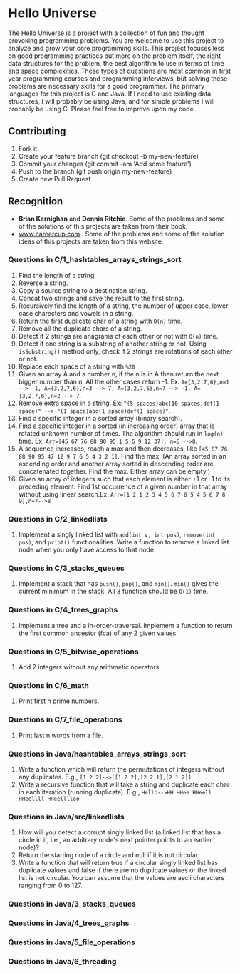 # Hello Universe


The Hello Universe is a project with a collection of fun and thought provoking programming problems. You are welcome to use this project to analyze and grow your core programming skills. This project focuses less on good programming practices but more on the problem itself, the right data structures for the problem, the best algorithm to use in terms of time and space complexities. These types of questions are most common in first year programming courses and programming interviews, but solving these problems are necessary skills for a good programmer. The primary languages for this project is C and Java. If I need to use existing data structures, I will probably be using Java, and for simple problems I will probably be using C. Please feel free to improve upon my code.

## Contributing

1. Fork it
2. Create your feature branch (git checkout -b my-new-feature)
3. Commit your changes (git commit -am 'Add some feature')
4. Push to the branch (git push origin my-new-feature)
5. Create new Pull Request

## Recognition

* **Brian Kernighan** and **Dennis Ritchie**. Some of the problems and some of the solutions of this projects are taken from their book.
* www.careercup.com . Some of the problems and some of the solution ideas of this projects are taken from this website.



### Questions in C/1_hashtables_arrays_strings_sort


1. Find the length of a string.
2. Reverse a string.
3. Copy a source string to a destination string.
4. Concat two strings and save the result to the first string.
5. Recursively find the length of a string, the number of upper case, lower case charecters and vowels in a string.
6. Return the first duplicate char of a string with `O(n)` time.
7. Remove all the duplicate chars of a string.
8. Detect if 2 strings are anagrams of each other or not with `O(n)` time.
9. Detect if one string is a substring of another string or not. Using `isSubstring()` method only, check if 2 strings are rotations of each other or not.
10. Replace each space of a string with `%20`
11. Given an array A and a number n, if the n is in A then return the next bigger number than n. All the other cases return -1. Ex: `A={3,2,7,6},n=1 --> -1, A={3,2,7,6},n=3 --> 7, A={3,2,7,6},n=7 --> -1, A={3,2,7,6},n=2 --> 7`.
12. Remove extra space in a string. Ex: `"(5 spaces)abc(10 spaces)def(1 space)" --> "(1 space)abc(1 space)def(1 space)"`.
13. Find a specific integer in a sorted array (binary search).
14. Find a specific integer in a sorted (in increasing order) array that is rotated unknown number of times. The algorithm should run in `log(n)` time. Ex.  `Arr=[45 67 76 88 90 95 1 5 6 9 12 37], n=6 -->8`.
15. A sequence increases, reach a max and then decreases, like `[45 67 76 88 90 95 47 12 9 7 6 5 4 3 2 1]`. Find the max. (An array sorted in an ascending order and another array sorted in descending order are concatenated together. Find the max. Either array can be empty.)
16. Given an array of integers such that each element is either +1 or -1 to its preceding element. Find 1st occurrence of a given number in that array without using linear search.Ex. `Arr=[1 2 1 2 3 4 5 6 7 6 5 4 5 6 7 8 9],n=7-->8`



### Questions in C/2_linkedlists


1. Implement a singly linked list with `add(int v, int pos)`, `remove(int pos)`, and `print()` functionalities. Write a function to remove a linked list node when you only have access to that node.


### Questions in C/3_stacks_queues


1. Implement a stack that has `push()`, `pop()`, and `min()`. `min()` gives the current minimum in the stack. All 3 function should be `O(1)` time. 


### Questions in C/4_trees_graphs


1. Implement a tree and a in-order-traversal. Implement a function to return the first common ancestor (fca) of any 2 given values.


### Questions in C/5_bitwise_operations


1. Add 2 integers without any arithmetic operators. 


### Questions in C/6_math


1. Print first n prime numbers.


### Questions in C/7_file_operations
1. Print last n words from a file.




### Questions in Java/hashtables_arrays_strings_sort

1. Write a function which will return the permutations of integers without any duplicates. E.g., `[1 2 2]-->[[1 2 2],[2 2 1],[2 1 2]]`
2. Write a recursive function that will take a string and duplicate each char in each iteration (running duplicate). E.g., `Hello-->HH HHee HHeell HHeellll HHeelllloo`


### Questions in Java/src/linkedlists

1. How will you detect a corrupt singly linked list (a linked list that has a circle in it, i.e., an arbitrary node's next pointer points to an earlier node)?
2. Return the starting node of a circle and null if it is not circular.
3. Write a function that will return true if a circular singly linked list has duplicate values and false if there are no duplicate values or the linked list is not circular. You can assume that the values are ascii characters ranging from 0 to 127.





### Questions in Java/3_stacks_queues





### Questions in Java/4_trees_graphs




### Questions in Java/5_file_operations




### Questions in Java/6_threading

